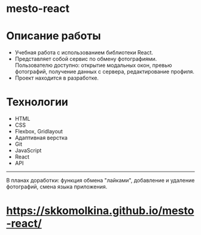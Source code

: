 # mesto-react

# Описание работы

* Учебная работа с использованием библиотеки React. 
* Представляет собой сервис по обмену фотографиями. Пользователю доступно: открытие модальных окон, превью фотографий, получение данных с сервера, редактирование профиля. 
* Проект находится в разработке.

# Технологии 

* HTML
* CSS
* Flexbox, Gridlayout
* Адаптивная верстка
* Git
* JavaScript
* React
* API

-------

В планах доработки: функция обмена "лайками", добавление и удаление фотографий, смена языка приложения.

# https://skkomolkina.github.io/mesto-react/
